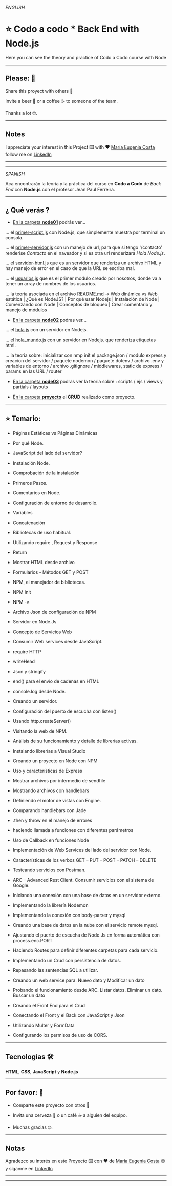 *ENGLISH*

# :star: Codo a codo * Back End with Node.js

Here you can see the theory and practice of Codo a Codo course with Node

---

## Please: 🎁

Share this proyect with others 📢

Invite a beer 🍺 or a coffee ☕ to someone of the team.

Thanks a lot 🤓.


---
## Notes
I appreciate your interest in this Project ⌨️ with ❤️ [María Eugenia Costa](https://github.com/eugenia1984) follow me on [LinkedIn](http://www.linkedin.com/in/maríaeugeniacosta)


---
---


*SPANISH*

Aca encontrarán la teoría y la práctica del curso en **Codo a Codo** de *Back End* con **Node.js** con el profesor Jean Paul Ferreira.



---

## ¿ Qué verás ?

- [En la carpeta **node01**](https://github.com/eugenia1984/codo-a-codo-back-end-node/tree/main/node01) podrás ver...

... el [primer-script.js](https://github.com/eugenia1984/codo-a-codo-back-end-node/blob/main/node01/primer-script.js) con Node.js, que simplemente muestra por terminal un consola.

... el [primer-servidor.js](https://github.com/eugenia1984/codo-a-codo-back-end-node/blob/main/node01/primer-servidor.js) con un manejo de url, para que si tengo '/contacto' renderise *Contacto* en el naveador y si es otra url renderizara *Hola Node.js*.

... el [servidor-html.js](https://github.com/eugenia1984/codo-a-codo-back-end-node/blob/main/node01/servidor-html.js) que es un servidor que renderiza un archivo HTML y hay manejo de error en el caso de que la URL se escriba mal.

... el [usuarios.js](https://github.com/eugenia1984/codo-a-codo-back-end-node/blob/main/node01/usuarios.js) que es el primer modulo creado por nosotros, donde va a tener un array de nombres de los usuarios.

... la teoría asociada en el archivo [README.md](https://github.com/eugenia1984/codo-a-codo-back-end-node/blob/main/node01/README.md) -> Web dinámica vs Web estática | ¿Qué es NodeJS? | Por qué usar Nodejs | Instalación de Node | Comenzando con Node | Conceptos de bloqueo | Crear comentario y manejo de módulos

- [En la carpeta **node02**](https://github.com/eugenia1984/codo-a-codo-back-end-node/tree/main/node02) podras ver...

... el [hola.js](https://github.com/eugenia1984/codo-a-codo-back-end-node/blob/main/node02/hola.js) con un servidor en Nodejs.

... el [hola_mundo.js](https://github.com/eugenia1984/codo-a-codo-back-end-node/blob/main/node02/hola_mundo.js) con un servidor en Nodejs. que renderiza etiquetas html.

... la teoria sobre: inicializar con nmp init el package.json /  modulo express y creacion del servidor /  paquete nodemon /  paquete dotenv /  archivo .env y variables de entorno /  archivo .gitignore /  middlewares, static de express /  params en las URL /  router

- [En la carpeta **node03**](https://github.com/eugenia1984/codo-a-codo-back-end-node/tree/main/node03) podras ver la teoria sobre :  scripts /  ejs / views y partials / layouts


- [En la carpeta **proyecto**](https://github.com/eugenia1984/codo-a-codo-back-end-node/tree/main/proyecto) el **CRUD** realizado como proyecto.


---
## :star: Temario:


- Páginas Estáticas vs Páginas Dinámicas

- Por qué Node.

- JavaScript del lado del servidor?

- Instalación Node.

- Comprobación de la instalación

- Primeros Pasos.

- Comentarios en Node.

- Configuración de entorno de desarrollo.

- Variables

- Concatenación

- Bibliotecas de uso habitual.

- Utilizando require , Request y Response

- Return

- Mostrar HTML desde archivo

- Formularios - Métodos GET y POST

- NPM, el manejador de bibliotecas.

- NPM Init

- NPM -v

- Archivo Json de configuración de NPM

- Servidor en Node.Js

- Concepto de Servicios Web

- Consumir Web services desde JavaScript.

- require HTTP

- writeHead

- Json y stringify

- end() para el envío de cadenas en HTML

- console.log desde Node.

- Creando un servidor.

- Configuración del puerto de escucha con listen()

- Usando http.createServer()

- Visitando la web de NPM.

- Análisis de su funcionamiento y detalle de librerías activas.

- Instalando librerías a Visual Studio

- Creando un proyecto en Node con NPM

- Uso y características de Express

- Mostrar archivos por intermedio de sendfile

- Mostrando archivos con handlebars

- Definiendo el motor de vistas con Engine.

- Comparando handlebars con Jade

- .then y throw en el manejo de errores

- haciendo llamada a funciones con diferentes parámetros

- Uso de Callback en funciones Node

- Implementación de Web Services del lado del servidor con Node.

- Características de los verbos GET – PUT – POST – PATCH – DELETE

- Testeando servicios con Postman.

- ARC – Advanced Rest Client. Consumir servicios con el sistema de Google.

- Iniciando una conexión con una base de datos en un servidor externo.

- Implementando la librería Nodemon

- Implementando la conexión con  body-parser y mysql

- Creando una base de datos en la nube con el servicio remote mysql.

- Ajustando el puerto de escucha de Node.Js en forma automática con process.enc.PORT

- Haciendo Routes para definir diferentes carpetas para cada servicio.

- Implementando un Crud con persistencia de datos.

- Repasando las sentencias SQL a utilizar.

- Creando un web service para: Nuevo dato y Modificar un dato

- Probando el funcionamiento desde ARC. Listar datos. Eliminar un dato. Buscar un dato

- Creando el Front End para el Crud

- Conectando el Front y el Back con JavaScript y Json

- Utilizando Multer y FormData

- Configurando los permisos de uso de CORS.


---

## Tecnologías 🛠️

**HTML**, **CSS**, **JavaScript** y **Node.js**


---

## Por favor: 🎁

* Comparte este proyecto con otros 📢

* Invita una cerveza 🍺 o un café ☕ a alguien del equipo.

* Muchas gracias 🤓.


---

## Notas

Agradezco su interés en este Proyecto ⌨️ con ❤️ de [María Eugenia Costa](https://github.com/eugenia1984) 😊 y síganme en [LinkedIn](http://www.linkedin.com/in/maríaeugeniacosta)


---
---
